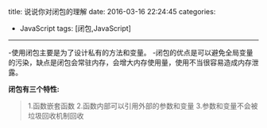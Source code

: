 title: 说说你对闭包的理解
date: 2016-03-16 22:24:45
categories:
- JavaScript
tags: [闭包,JavaScript]

-------

-使用闭包主要是为了设计私有的方法和变量。
-闭包的优点是可以避免全局变量的污染，缺点是闭包会常驻内存，会增大内存使用量，使用不当很容易造成内存泄露。

**闭包有三个特性:**

> 1.函数嵌套函数 
> 2.函数内部可以引用外部的参数和变量 
> 3.参数和变量不会被垃圾回收机制回收